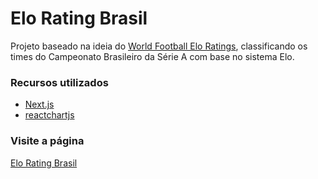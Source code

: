 # Elo Rating Brasil

Projeto baseado na ideia do [World Football Elo Ratings](https://www.eloratings.net/), classificando os times do Campeonato Brasileiro da Série A com base no sistema Elo.

### Recursos utilizados

- [Next.js](https://nextjs.org/)
- [reactchartjs](https://reactchartjs.github.io/react-chartjs-2/#/)

### Visite a página

[Elo Rating Brasil](https://elo-rating-brasil.vercel.app)

